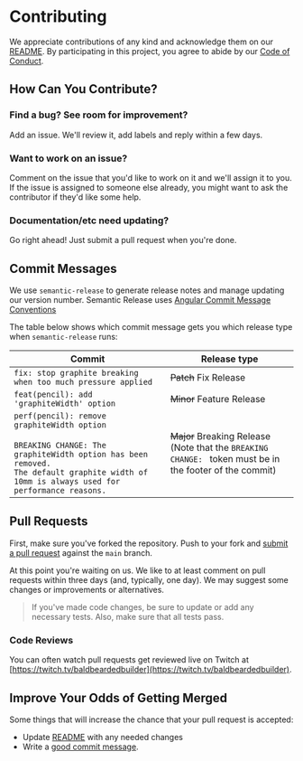# Contributing

We appreciate contributions of any kind and acknowledge them on our
[README][readme]. By participating in this project, you agree to abide by our
[Code of Conduct][code_of_conduct].

## How Can You Contribute?

### Find a bug? See room for improvement?

Add an issue. We'll review it, add labels and reply within a few days.

### Want to work on an issue?

Comment on the issue that you'd like to work on it and we'll assign it to you.
If the issue is assigned to someone else already, you might want to ask the
contributor if they'd like some help.

### Documentation/etc need updating?

Go right ahead! Just submit a pull request when you're done.

## Commit Messages

We use `semantic-release` to generate release notes and manage updating our
version number. Semantic Release uses
[Angular Commit Message Conventions](https://github.com/angular/angular/blob/main/CONTRIBUTING.md#-commit-message-format)

The table below shows which commit message gets you which release type when
`semantic-release` runs:

| Commit | Release type |
| --- | --- |
| `fix: stop graphite breaking when too much pressure applied` | ~~Patch~~ Fix Release |
| `feat(pencil): add 'graphiteWidth' option` | ~~Minor~~ Feature Release |
| `perf(pencil): remove graphiteWidth option`<br><br>`BREAKING CHANGE: The graphiteWidth option has been removed.`<br>`The default graphite width of 10mm is always used for performance reasons.` | ~~Major~~ Breaking Release <br /> (Note that the `BREAKING CHANGE: ` token must be in the footer of the commit) |

## Pull Requests

First, make sure you've forked the repository. Push to your fork and
[submit a pull request](https://github.com/michaeljolley/terminal-warp/compare/)
against the `main` branch.

At this point you're waiting on us. We like to at least comment on pull requests
within three days (and, typically, one day). We may suggest some changes or
improvements or alternatives.

> If you've made code changes, be sure to update or add any necessary tests. Also,
> make sure that all tests pass.

### Code Reviews

You can often watch pull requests get reviewed live on Twitch at
[https://twitch.tv/baldbeardedbuilder](https://twitch.tv/baldbeardedbuilder).

## Improve Your Odds of Getting Merged

Some things that will increase the chance that your pull request is accepted:

- Update [README][readme] with any needed changes
- Write a [good commit message](#commit-messages).

[readme]: https://github.com/MichaelJolley/terminal-warp/tree/main#readme
[code_of_conduct]: https://github.com/MichaelJolley/terminal-warp/tree/main/.github/CODE_OF_CONDUCT.md